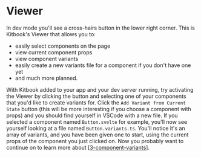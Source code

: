 # Viewer

In dev mode you'll see a cross-hairs button in the lower right corner. This is Kitbook's Viewer that allows you to:
- easily select components on the page
- view current component props
- view component variants 
- easily create a new variants file for a component if you don't have one yet
- and much more planned.

With Kitbook added to your app and your dev server running, try activating the Viewer by clicking the button and selecting one of your components that you'd like to create variants for. Click the `Add Variant from Current State` button (this will be more interesting if you choose a component with props) and you should find yourself in VSCode with a new file. If you selected a component named `Button.svelte` for example, you'll now see yourself looking at a file named `Button.variants.ts`. You'll notice it's an array of variants, and you have been given one to start, using the current props of the component you just clicked on. Now you probably want to continue on to learn more about [[3-component-variants]].


[//begin]: # "Autogenerated link references for markdown compatibility"
[3-component-variants]: 3-component-variants.md "Component Variants"
[//end]: # "Autogenerated link references"